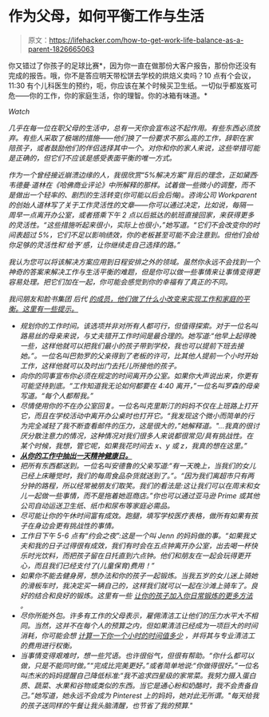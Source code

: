 # 作为父母，如何平衡工作与生活

> 原文：<https://lifehacker.com/how-to-get-work-life-balance-as-a-parent-1826665063>

你又错过了你孩子的足球比赛*，因为你一直在做那份大客户报告，那份你还没有完成的报告。哦，你不是答应明天带松饼去学校的烘焙义卖吗？10 点有个会议，11:30 有个儿科医生的预约，呃，你应该在某个时候买卫生纸。一切似乎都岌岌可危——你的工作，你的家庭生活，你的理智。你的冰箱有味道。* 

*Watch*

*几乎在每一位在职父母的生活中，总有一天你会宣布这不起作用。有些东西必须放弃。有些人采取了极端的措施——他们换了一份要求不那么高的工作，辞职在家陪孩子，或者鼓励他们的伴侣选择其中一个。对你和你的家人来说，这些举措可能是正确的，但它们不应该是感受表面平衡的唯一方式。*

*作为一个曾经接近崩溃边缘的人，我很欣赏“5%解决方案”背后的理念，正如黛西·韦德曼·道林在《哈佛商业评论》中所解释的那样。试着做一些微小的调整，而不是做出一个轻率的、剧烈的生活转变(你可能以后会后悔)。咨询公司 Workparent 的创始人道林写了关于工作灵活性的文章——你可以通过决定，比如说，每隔一周早一点离开办公室，或者搭乘下午 2 点以后抵达的航班直接回家，来获得更多的灵活性。“这些措施听起来很小，实际上也很小，”她写道。“它们不会改变你的时间表超过 5%，它们不足以影响绩效，你的老板甚至可能不会注意到。但他们会给你足够的灵活性和‘给予’感，让你继续走自己选择的路。”*

*我认为您可以将该解决方案应用到日程安排之外的领域。虽然你永远不会找到一个神奇的答案来解决工作与生活平衡的难题，但是你可以做一些事情来让事情变得更容易处理。把它们加在一起，你可能会感觉到你的幸福有了真正的不同。*

*我问朋友和脸书集团 后代 [的成员，他们做了什么小改变来实现工作和家庭的平衡。这里有一些提示。](https://www.facebook.com/groups/2018785615043946/?ref=group_header)*

*   *规划你的工作时间。该选项并非对所有人都可行，但值得探索。对于一位名叫路易丝的母亲来说，与丈夫错开工作时间是最合理的。她写道:“他早上起得晚一些，这样他就可以把我们最小的孩子带到学校，我也可以提前下班去接她。”。一位名叫巴勃罗的父亲得到了老板的许可，比其他人提前一个小时开始工作，这样他就可以及时出门去托儿所接他的孩子。* 
*   *向你的同事宣布你必须在规定的时间离开办公室。如果你大声说出来，你更有可能坚持到底。“工作知道我无论如何都要在 4:40 离开，”一位名叫罗森的母亲写道。“每个人都帮我。”* 
*   *尽情使用你的不在办公室回复。一位名叫克里斯汀的妈妈不仅在上班路上打开它，而且在学校活动中离开办公桌时也打开它。“我发现这个微小而简单的行为完全减轻了我不断查看邮件的压力，这是很大的，”她解释道。"...我真的很讨厌分散注意力的情况，这种情况对我们很多人来说都很常见/具有挑战性。在某个时候，我想，管它呢，如果我花时间去 x、y 或 z，我真的想在这里。”*
*   *[**从你的工作中抽出一天精神健康日。**](https://vitals.lifehacker.com/how-to-take-a-mental-health-day-from-your-job-1826316891)*
*   *把所有东西都送到。一位名叫安德鲁的父亲写道:“有一天晚上，当我们的女儿已经上床睡觉时，我们的每周食品杂货就送到了。”。“因为我们离超市只有两分钟的路程，所以经常被朋友们取笑。我们的看法是:这让我们可以在周末和女儿一起做一些事情，而不是拖着她逛商店。”你也可以通过亚马逊 Prime 或其他公司自动运送卫生纸、纸巾和尿布等家庭必需品。*
*   *尽可能让你的午休时间富有成效。跑腿，填写学校医疗表格，做所有如果有孩子在身边会更有挑战性的事情。*
*   *工作日下午 5-6 点有“约会之夜”:这是一个叫 Jenn 的妈妈做的事。“如果我丈夫和我的日子过得很有成效，我们有时会在五点钟离开办公室，出去喝一杯快乐时光饮料，而把孩子留在日托直到六点钟。他们和朋友在一起会玩得更开心，而且我们已经支付了(儿童保育)费用！”*
*   *如果你不能去健身房，想办法和你的孩子一起锻炼。当我五岁的女儿迷上骑她的滑板车时，我决定买一辆自己的，这样我们就可以一起在沙滩上骑车了。良好的结合和良好的锻炼。这里有一些 [让你的孩子加入你日常锻炼的更多方法](https://vitals.lifehacker.com/how-to-include-your-kids-in-your-workout-routine-1791658995) 。*
*   *尽你所能外包。许多有工作的父母表示，雇佣清洁工让他们的压力水平大不相同。当然，这并不在每个人的预算之内，但如果清洁已经成为一项巨大的时间消耗，你可能会想 [计算一下你一个小时的时间值多少](https://www.learnvest.com/2011/02/whats-your-time-worth/) ，并将其与专业清洁工的费用进行权衡。*
*   *当事情变得艰难时，想一些咒语。也许很俗气，但很有帮助。“你什么都可以做，只是不能同时做。”“完成比完美更好。”或者简单地说:“你做得很好。”一位名叫杰米的妈妈提醒自己降低标准:“我不追求四星级的家常菜。我努力摄入蛋白质、蔬菜、水果和谷物或类似的东西。当它是通心粉和奶酪时，我不会责备自己。”她写道，她永远不会成为 Pinterest 上的妈妈，她对此无所谓。"每天给我的孩子送同样的午餐让我头脑清醒，也节省了我的预算."*